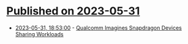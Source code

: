 # [Published on 2023-05-31](index.md)

* [2023-05-31, 18:53:00](https://soylentnews.org/article.pl?sid=23/05/30/1745242&from=rss) - [Qualcomm Imagines Snapdragon Devices Sharing Workloads](https://soylentnews.org/article.pl?sid=23/05/30/1745242&from=rss)
